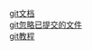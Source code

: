 [git文档](https://git-scm.com/docs)  
[git忽略已提交的文件](git忽略已经被提交的文件)  
[git教程](http://www.liaoxuefeng.com/wiki/0013739516305929606dd18361248578c67b8067c8c017b000/0013743256916071d599b3aed534aaab22a0db6c4e07fd0000)  
